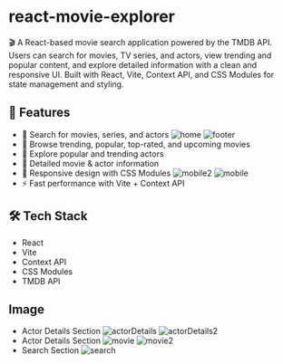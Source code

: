 # react-movie-explorer

🎬 A React-based movie search application powered by the TMDB API. Users can search for movies, TV series, and actors, view trending and popular content, and explore detailed information with a clean and responsive UI. Built with React, Vite, Context API, and CSS Modules for state management and styling.

## 🚀 Features

- 🔎 Search for movies, series, and actors
  ![home](./public/home.png)
  ![footer](./public/footer.png)
- 🎥 Browse trending, popular, top-rated, and upcoming movies
- 👤 Explore popular and trending actors
- 📄 Detailed movie & actor information
- 📱 Responsive design with CSS Modules
  ![mobile2](./public/mobile2.jpeg)
  ![mobile](./public/mobile2.jpeg)
- ⚡ Fast performance with Vite + Context API

## 🛠️ Tech Stack

- React
- Vite
- Context API
- CSS Modules
- TMDB API

## Image

- Actor Details Section
  ![actorDetails](./public/actorDetails.png)
  ![actorDetails2](./public/actorDetails2.png)
- Actor Details Section
  ![movie](./public/movieDetails.png)
  ![movie2](./public/movieDetails2.png)
- Search Section
  ![search](./public/seriesSearch.png)
